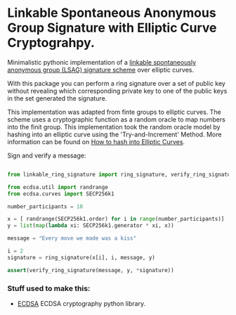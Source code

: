 # Linkable Spontaneous Anonymous Group Signature with Elliptic Curve Cryptograhpy.


Minimalistic pythonic implementation of a [linkable spontaneously anonymous group (LSAG)
signature scheme](https://eprint.iacr.org/2004/027.pdf) over elliptic curves.

With this package you can perform a ring signature over a set of public key without revealing which corresponding private key to one of the public keys in the set generated the signature.

This implementation was adapted from finte groups to elliptic curves. The scheme uses a cryptographic function as a random oracle to map numbers into the finit group. This implementation took the random oracle model by hashing into an elliptic curve using the 'Try-and-Increment' Method. More information can be found on [How to hash into Elliptic Curves](https://eprint.iacr.org/2009/226.pdf).


Sign and verify a message:

```python

from linkable_ring_signature import ring_signature, verify_ring_signature

from ecdsa.util import randrange
from ecdsa.curves import SECP256k1

number_participants = 10

x = [ randrange(SECP256k1.order) for i in range(number_participants)]
y = list(map(lambda xi: SECP256k1.generator * xi, x))

message = "Every move we made was a kiss"

i = 2
signature = ring_signature(x[i], i, message, y)

assert(verify_ring_signature(message, y, *signature))

```


### Stuff used to make this:

 * [ECDSA](https://github.com/warner/python-ecdsa) ECDSA cryptography python library. 
